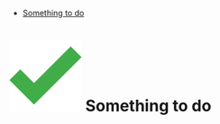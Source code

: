 <!-- MarkdownTOC autolink="true" bracket="round" uri_encoding="true" -->

- [ Something to do](#-something-to-do)

<!-- /MarkdownTOC -->

# ![Check icon](check-icon.png) Something to do
